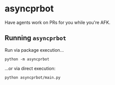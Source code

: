 # asyncprbot

Have agents work on PRs for you while you're AFK.

## Running `asyncprbot`

Run via package execution...

```
python -m asyncprbot
```

...or via direct execution:

```
python asyncprbot/main.py
```
